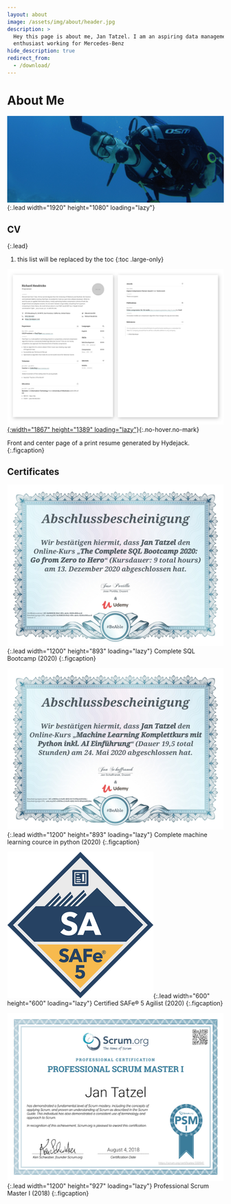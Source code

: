 ```yaml
---
layout: about
image: /assets/img/about/header.jpg
description: >
  Hey this page is about me, Jan Tatzel. I am an aspiring data management
  enthusiast working for Mercedes-Benz
hide_description: true
redirect_from:
  - /download/
---
```


# About Me
![Header](/assets/img/about/header.jpg){:.lead width="1920" height="1080" loading="lazy"}


<!--author-->

## CV


{:.lead}

1. this list will be replaced by the toc
{:toc .large-only}

[![Resume PDF](assets/img/blog/resume.png){:width="1867" height="1389" loading="lazy"}][resume]{:.no-hover.no-mark}

Front and center page of a print resume generated by Hydejack.
{:.figcaption}


## Certificates

![SQLCert](/assets/img/about/SQLCert.jpg){:.lead width="1200" height="893" loading="lazy"}
Complete SQL Bootcamp (2020)
{:.figcaption}

![MLCert](/assets/img/about/MLCert.jpg){:.lead width="1200" height="893" loading="lazy"}
Complete machine learning cource in python (2020)
{:.figcaption}

![SAFE](/assets/img/about/SAFe.png){:.lead width="600" height="600" loading="lazy"}
Certified SAFe® 5 Agilist (2020)
{:.figcaption}

![PSMI](/assets/img/about/PSMI.jpg){:.lead width="1200" height="927" loading="lazy"}
Professional Scrum Master I (2018)
{:.figcaption}




[blog]: /
[resume]: https://hydejack.com/resume/

